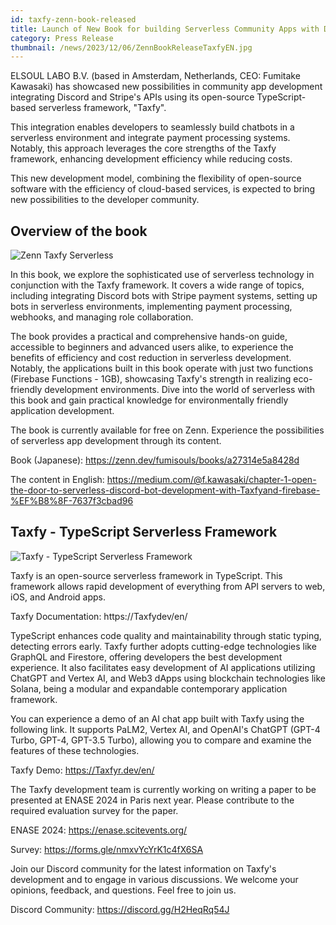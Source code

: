 ```yaml
---
id: taxfy-zenn-book-released
title: Launch of New Book for building Serverless Community Apps with Discord and Stripe APIs
category: Press Release
thumbnail: /news/2023/12/06/ZennBookReleaseTaxfyEN.jpg
---
```


ELSOUL LABO B.V. (based in Amsterdam, Netherlands, CEO: Fumitake Kawasaki) has showcased new possibilities in community app development integrating Discord and Stripe's APIs using its open-source TypeScript-based serverless framework, "Taxfy".

This integration enables developers to seamlessly build chatbots in a serverless environment and integrate payment processing systems. Notably, this approach leverages the core strengths of the Taxfy framework, enhancing development efficiency while reducing costs.

This new development model, combining the flexibility of open-source software with the efficiency of cloud-based services, is expected to bring new possibilities to the developer community.

## Overview of the book

![Zenn Taxfy Serverless](/news/2023/12/06/ZennTaxfyServerless.jpg)

In this book, we explore the sophisticated use of serverless technology in conjunction with the Taxfy framework. It covers a wide range of topics, including integrating Discord bots with Stripe payment systems, setting up bots in serverless environments, implementing payment processing, webhooks, and managing role collaboration.

The book provides a practical and comprehensive hands-on guide, accessible to beginners and advanced users alike, to experience the benefits of efficiency and cost reduction in serverless development. Notably, the applications built in this book operate with just two functions (Firebase Functions - 1GB), showcasing Taxfy's strength in realizing eco-friendly development environments. Dive into the world of serverless with this book and gain practical knowledge for environmentally friendly application development.

The book is currently available for free on Zenn. Experience the possibilities of serverless app development through its content.

Book (Japanese): https://zenn.dev/fumisouls/books/a27314e5a8428d

The content in English: https://medium.com/@f.kawasaki/chapter-1-open-the-door-to-serverless-discord-bot-development-with-Taxfyand-firebase-%EF%B8%8F-7637f3cbad96

## Taxfy - TypeScript Serverless Framework

![Taxfy - TypeScript Serverless Framework](/news/2023/12/06/TaxfyWebEN.png)

Taxfy is an open-source serverless framework in TypeScript. This framework allows rapid development of everything from API servers to web, iOS, and Android apps.

Taxfy Documentation: https://Taxfydev/en/

TypeScript enhances code quality and maintainability through static typing, detecting errors early. Taxfy further adopts cutting-edge technologies like GraphQL and Firestore, offering developers the best development experience. It also facilitates easy development of AI applications utilizing ChatGPT and Vertex AI, and Web3 dApps using blockchain technologies like Solana, being a modular and expandable contemporary application framework.

You can experience a demo of an AI chat app built with Taxfy using the following link. It supports PaLM2, Vertex AI, and OpenAI's ChatGPT (GPT-4 Turbo, GPT-4, GPT-3.5 Turbo), allowing you to compare and examine the features of these technologies.

Taxfy Demo: https://Taxfyr.dev/en/

The Taxfy development team is currently working on writing a paper to be presented at ENASE 2024 in Paris next year. Please contribute to the required evaluation survey for the paper.

ENASE 2024: https://enase.scitevents.org/

Survey: https://forms.gle/nmxvYcYrK1c4fX6SA

Join our Discord community for the latest information on Taxfy's development and to engage in various discussions. We welcome your opinions, feedback, and questions. Feel free to join us.

Discord Community: https://discord.gg/H2HeqRq54J
